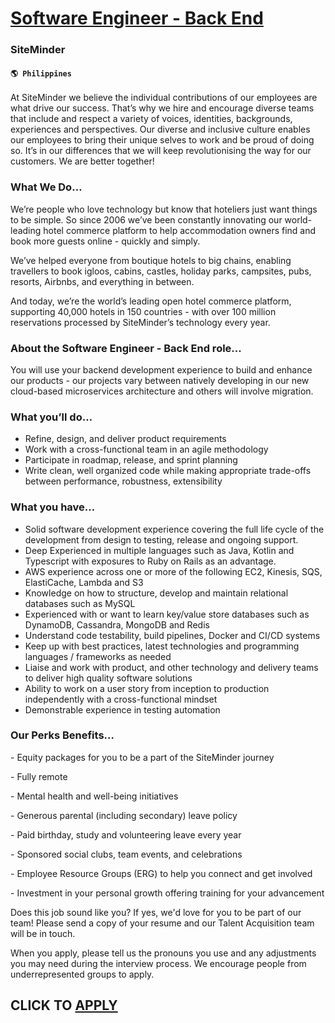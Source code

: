 # [Software Engineer - Back End](https://www.remotewlb.com/apply/software-engineer-back-end-79202)  
### SiteMinder  
#### `🌎 Philippines`  

At SiteMinder we believe the individual contributions of our employees are what drive our success. That’s why we hire and encourage diverse teams that include and respect a variety of voices, identities, backgrounds, experiences and perspectives. Our diverse and inclusive culture enables our employees to bring their unique selves to work and be proud of doing so. It’s in our differences that we will keep revolutionising the way for our customers. We are better together!

### What We Do…

We’re people who love technology but know that hoteliers just want things to be simple. So since 2006 we’ve been constantly innovating our world-leading hotel commerce platform to help accommodation owners find and book more guests online - quickly and simply.

We’ve helped everyone from boutique hotels to big chains, enabling travellers to book igloos, cabins, castles, holiday parks, campsites, pubs, resorts, Airbnbs, and everything in between.

And today, we’re the world’s leading open hotel commerce platform, supporting 40,000 hotels in 150 countries - with over 100 million reservations processed by SiteMinder’s technology every year.

### About the Software Engineer - Back End role...

You will use your backend development experience to build and enhance our products - our projects vary between natively developing in our new cloud-based microservices architecture and others will involve migration.

### What you’ll do…

  * Refine, design, and deliver product requirements
  * Work with a cross-functional team in an agile methodology
  * Participate in roadmap, release, and sprint planning
  * Write clean, well organized code while making appropriate trade-offs between performance, robustness, extensibility

### What you have…

  * Solid software development experience covering the full life cycle of the development from design to testing, release and ongoing support.
  * Deep Experienced in multiple languages such as Java, Kotlin and Typescript with exposures to Ruby on Rails as an advantage.
  * AWS experience across one or more of the following EC2, Kinesis, SQS, ElastiCache, Lambda and S3
  * Knowledge on how to structure, develop and maintain relational databases such as MySQL
  * Experienced with or want to learn key/value store databases such as DynamoDB, Cassandra, MongoDB and Redis
  * Understand code testability, build pipelines, Docker and CI/CD systems
  * Keep up with best practices, latest technologies and programming languages / frameworks as needed
  * Liaise and work with product, and other technology and delivery teams to deliver high quality software solutions
  * Ability to work on a user story from inception to production independently with a cross-functional mindset
  * Demonstrable experience in testing automation

### Our Perks Benefits…

\- Equity packages for you to be a part of the SiteMinder journey

\- Fully remote

\- Mental health and well-being initiatives

\- Generous parental (including secondary) leave policy

\- Paid birthday, study and volunteering leave every year

\- Sponsored social clubs, team events, and celebrations

\- Employee Resource Groups (ERG) to help you connect and get involved

\- Investment in your personal growth offering training for your advancement

Does this job sound like you? If yes, we'd love for you to be part of our team! Please send a copy of your resume and our Talent Acquisition team will be in touch.

When you apply, please tell us the pronouns you use and any adjustments you may need during the interview process. We encourage people from underrepresented groups to apply.

  
## CLICK TO [APPLY](https://www.remotewlb.com/apply/software-engineer-back-end-79202)

